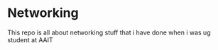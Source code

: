 # Networking
This repo is all about networking stuff that i have done when i was ug student at AAIT
